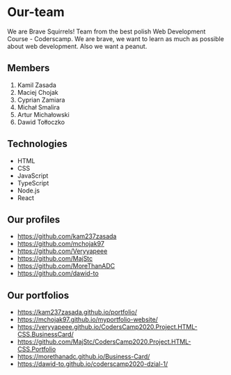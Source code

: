 # Our-team

We are Brave Squirrels! Team from the best polish Web Development Course - Coderscamp. We are brave, we want to learn as much as possible about web development. Also we want a peanut.
## Members

1. Kamil Zasada
2. Maciej Chojak
3. Cyprian Zamiara
4. Michał Smalira
5. Artur Michałowski
6. Dawid Tołłoczko

## Technologies

- HTML
- CSS
- JavaScript
- TypeScript
- Node.js
- React

## Our profiles

- https://github.com/kam237zasada
- https://github.com/mchojak97
- https://github.com/Veryyapeee
- https://github.com/MajStc
- https://github.com/MoreThanADC
- https://github.com/dawid-to

## Our portfolios

- https://kam237zasada.github.io/portfolio/
- https://mchojak97.github.io/myportfolio-website/
- https://veryyapeee.github.io/CodersCamp2020.Project.HTML-CSS.BusinessCard/
- https://github.com/MajStc/CodersCamp2020.Project.HTML-CSS.Portfolio
- https://morethanadc.github.io/Business-Card/
- https://dawid-to.github.io/coderscamp2020-dzial-1/
